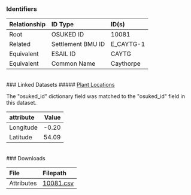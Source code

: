 ### Identifiers

| Relationship   | ID Type           | ID(s)     |
|:---------------|:------------------|:----------|
| Root           | OSUKED ID         | 10081     |
| Related        | Settlement BMU ID | E_CAYTG-1 |
| Equivalent     | ESAIL ID          | CAYTG     |
| Equivalent     | Common Name       | Caythorpe |

<br>
### Linked Datasets
##### <a href="https://osuked.github.io/Power-Station-Dictionary/datasets/plant-locations">Plant Locations</a>



The "osuked_id" dictionary field was matched to the "osuked_id" field in this dataset.

| attribute   |   Value |
|:------------|--------:|
| Longitude   |   -0.20 |
| Latitude    |   54.09 |


<br>
### Downloads


| File       | Filepath                                                                              |
|:-----------|:--------------------------------------------------------------------------------------|
| Attributes | [10081.csv](https://osuked.github.io/Power-Station-Dictionary/object_attrs/10081.csv) |
